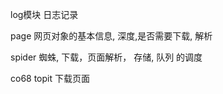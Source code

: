 


log模块  日志记录


page     网页对象的基本信息, 深度,是否需要下载, 解析


spider   蜘蛛, 下载，页面解析， 存储, 队列 的调度


co68    topit 下载页面  



